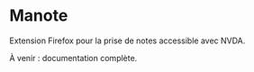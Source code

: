 # Manote

Extension Firefox pour la prise de notes accessible avec NVDA.

À venir : documentation complète.
